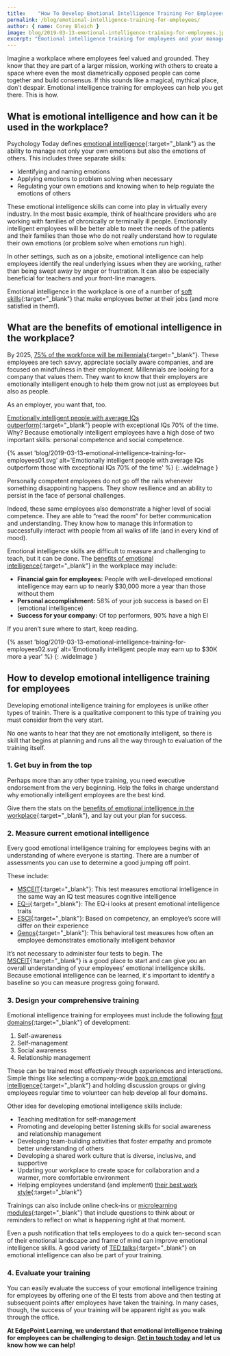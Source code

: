 ```yaml
---
title:    "How To Develop Emotional Intelligence Training For Employees"
permalink: /blog/emotional-intelligence-training-for-employees/
author: { name: Corey Bleich }
image: blog/2019-03-13-emotional-intelligence-training-for-employees.jpg
excerpt: "Emotional intelligence training for employees and your managers provides many benefits, both in and out of your workplace. Here's how to train for it."
---
```


Imagine a workplace where employees feel valued and grounded. They know that they are part of a larger mission, working with others to create a space where even the most diametrically opposed people can come together and build consensus. If this sounds like a magical, mythical place, don’t despair. Emotional intelligence training for employees can help you get there. This is how. 

## What is emotional intelligence and how can it be used in the workplace?

Psychology Today defines [emotional intelligence](https://www.psychologytoday.com/us/basics/emotional-intelligence){:target="_blank"} as the ability to manage not only your own emotions but also the emotions of others. This includes three separate skills:

* Identifying and naming emotions
* Applying emotions to problem solving when necessary
* Regulating your own emotions and knowing when to help regulate the emotions of others

These emotional intelligence skills can come into play in virtually every industry. In the most basic example, think of healthcare providers who are working with families of chronically or terminally ill people. Emotionally intelligent employees will be better able to meet the needs of the patients and their families than those who do not really understand how to regulate their own emotions (or problem solve when emotions run high).

In other settings, such as on a jobsite, emotional intelligence can help employees identify the real underlying issues when they are working, rather than being swept away by anger or frustration. It can also be especially beneficial for teachers and your front-line managers.

Emotional intelligence in the workplace is one of a number of [soft skills](/blog/train-for-soft-skills/){:target="_blank"} that make employees better at their jobs (and more satisfied in them!).

## What are the benefits of emotional intelligence in the workplace?

By 2025, [75% of the workforce will be millennials](http://www.hartfordbusiness.com/article/20140818/PRINTEDITION/140819969/millennials-to-take-over-by-2025){:target="_blank"}. These employees are tech savvy, appreciate socially aware companies, and are focused on mindfulness in their employment. Millennials are looking for a company that values them. They want to know that their employers are emotionally intelligent enough to help them grow not just as employees but also as people.

As an employer, you want that, too.

[Emotionally intelligent people with average IQs outperform](https://www.inc.com/travis-bradberry/why-you-need-emotional-intelligence-to-succeed.html){:target="_blank"} people with exceptional IQs 70% of the time. Why? Because emotionally intelligent employees have a high dose of two important skills: personal competence and social competence.

{% asset 'blog/2019-03-13-emotional-intelligence-training-for-employees01.svg'
  alt='Emotionally intelligent people with average IQs outperform those with exceptional IQs 70% of the time' %}
{: .wideImage }

Personally competent employees do not go off the rails whenever something disappointing happens. They show resilience and an ability to persist in the face of personal challenges.

Indeed, these same employees also demonstrate a higher level of social competence. They are able to “read the room” for better communication and understanding. They know how to manage this information to successfully interact with people from all walks of life (and in every kind of mood).

Emotional intelligence skills are difficult to measure and challenging to teach, but it can be done. The [benefits of emotional intelligence](http://www.talentsmart.com/){:target="_blank"} in the workplace may include:

* <strong>Financial gain for employees:</strong> People with well-developed emotional intelligence may earn up to nearly $30,000 more a year than those without them
* <strong>Personal accomplishment:</strong> 58% of your job success is based on EI (emotional intelligence)
* <strong>Success for your company:</strong> Of top performers, 90% have a high EI

If you aren’t sure where to start, keep reading.

{% asset 'blog/2019-03-13-emotional-intelligence-training-for-employees02.svg'
  alt='Emotionally intelligent people may earn up to $30K more a year' %}
{: .wideImage }

## How to develop emotional intelligence training for employees

Developing emotional intelligence training for employees is unlike other types of trainin. There is a qualitative component to this type of training you must consider from the very start.

No one wants to hear that they are not emotionally intelligent, so there is skill that begins at planning and runs all the way through to evaluation of the training itself.

### 1. Get buy in from the top

Perhaps more than any other type training, you need executive endorsement from the very beginning. Help the folks in charge understand why emotionally intelligent employees are the best kind.

Give them the stats on the [benefits of emotional intelligence in the workplace](https://www.extension.harvard.edu/professional-development/blog/emotional-intelligence-no-soft-skill){:target="_blank"}, and lay out your plan for success.

### 2. Measure current emotional intelligence

Every good emotional intelligence training for employees begins with an understanding of where everyone is starting. There are a number of assessments you can use to determine a good jumping off point.

These include:

* [MSCEIT](http://www.eiconsortium.org/measures/msceit.html){:target="_blank"}: This test measures emotional intelligence in the same way an IQ test measures cognitive intelligence
* [EQ-i](http://www.eiconsortium.org/measures/eqi.html){:target="_blank"}: The EQ-i looks at present emotional intelligence traits 
* [ESCI](http://www.eiconsortium.org/measures/eci_360.html){:target="_blank"}: Based on competency, an employee’s score will differ on their experience
* [Genos](http://www.eiconsortium.org/measures/genos.html){:target="_blank"}: This behavioral test measures how often an employee demonstrates emotionally intelligent behavior

It’s not necessary to administer four tests to begin. The [MSCEIT](https://www.mhs.com/MHS-Talent?prodname=msceit){:target="_blank"} is a good place to start and can give you an overall understanding of your employees’ emotional intelligence skills. Because emotional intelligence can be learned, it's important to identify a baseline so you can measure progress going forward.

### 3. Design your comprehensive training

Emotional intelligence training for employees must include the following [four domains](http://www.eiconsortium.org/pdf/an_ei_based_theory_of_performance.pdf){:target="_blank"} of development:

1. Self-awareness
2. Self-management
3. Social awareness
4. Relationship management

These can be trained most effectively through experiences and interactions. Simple things like selecting a company-wide [book on emotional intelligence](https://bookriot.com/2019/01/28/books-on-emotional-intelligence){:target="_blank"} and holding discussion groups or giving employees regular time to volunteer can help develop all four domains.

Other idea for developing emotional intelligence skills include:

* Teaching meditation for self-management
* Promoting and developing better listening skills for social awareness and relationship management
* Developing team-building activities that foster empathy and promote better understanding of others
* Developing a shared work culture that is diverse, inclusive, and supportive
* Updating your workplace to create space for collaboration and a warmer, more comfortable environment
* Helping employees understand (and implement) [their best work style](https://hbr.org/2017/05/do-you-know-how-each-person-on-your-team-likes-to-work){:target="_blank"}

Trainings can also include online check-ins or [microlearning modules](/blog/types-of-microlearning/){:target="_blank"} that include questions to think about or reminders to reflect on what is happening right at that moment.

Even a push notification that tells employees to do a quick ten-second scan of their emotional landscape and frame of mind can improve emotional intelligence skills. A good variety of [TED talks](https://www.inc.com/justin-bariso/5-more-brilliant-ted-talks-that-will-boost-your-emotional-intelligence.html){:target="_blank"} on emotional intelligence can also be part of your training.

### 4. Evaluate your training

You can easily evaluate the success of your emotional intelligence training for employees by offering one of the EI tests from above and then testing at subsequent points after employees have taken the training. In many cases, though, the success of your training will be apparent right as you walk through the office.

<strong>At EdgePoint Learning, we understand that emotional intelligence training for employees can be challenging to design. [Get in touch today](/contact/) and let us know how we can help!</strong>
